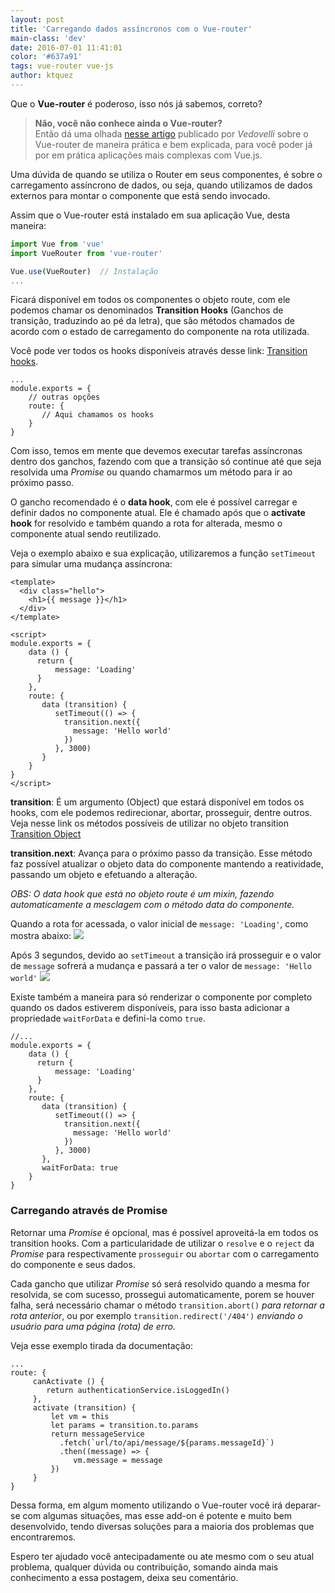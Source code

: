 ```yaml
---
layout: post
title: 'Carregando dados assíncronos com o Vue-router'
main-class: 'dev'
date: 2016-07-01 11:41:01 
color: '#637a91'
tags: vue-router vue-js
author: ktquez
---
```


Que o **Vue-router** é poderoso, isso nós já sabemos, correto? 
> **Não, você não conhece ainda o Vue-router?**   
Então dá uma olhada [nesse artigo](http://www.vuejs-brasil.com.br/vue-router/) publicado por *Vedovelli* sobre o Vue-router de maneira prática e bem explicada, para você poder já por em prática aplicações mais complexas com Vue.js.  

Uma dúvida de quando se utiliza o Router em seus componentes, é sobre o carregamento assíncrono de dados, ou seja, quando utilizamos de dados externos para montar o componente que está sendo invocado.

Assim que o Vue-router está instalado em sua aplicação Vue, desta maneira:
```javascript
import Vue from 'vue'
import VueRouter from 'vue-router'

Vue.use(VueRouter)	// Instalação
...
```

Ficará disponível em todos os componentes o objeto route, com ele podemos chamar os denominados **Transition Hooks** (Ganchos de transição, traduzindo ao pé da letra), que são métodos chamados de acordo com o estado de carregamento do componente na rota utilizada.

Você pode ver todos os hooks disponíveis através desse link: [Transition hooks](http://router.vuejs.org/en/pipeline/hooks.html).

```
...
module.exports = {
    // outras opções
    route: {
       // Aqui chamamos os hooks
    }
}
```

Com isso, temos em mente que devemos executar tarefas assíncronas dentro dos ganchos, fazendo com que a transição só continue até que seja resolvida uma *Promise* ou quando chamarmos um método para ir ao próximo passo.

O gancho recomendado é o **data hook**, com ele é possível carregar e definir dados no componente atual. Ele é chamado após que o **activate hook** for resolvido e também quando a rota for alterada, mesmo o componente atual sendo reutilizado.

Veja o exemplo abaixo e sua explicação, utilizaremos a função `setTimeout` para simular uma mudança assíncrona:

```
<template>
  <div class="hello">
    <h1>{{ message }}</h1>
  </div>
</template>

<script>
module.exports = {
    data () {
      return {
          message: 'Loading'
      }
    },
    route: {
       data (transition) {
          setTimeout(() => {
            transition.next({
              message: 'Hello world'
            })
          }, 3000)
       }   
    }
}
</script>
```

**transition**: É um argumento (Object) que estará disponível em todos os hooks, com ele podemos redirecionar, abortar, prosseguir, dentre outros.   
Veja nesse link os métodos possíveis de utilizar no objeto transition [Transition Object](http://router.vuejs.org/en/pipeline/hooks.html#transition-object)

**transition.next**: Avança para o próximo passo da transição. Esse método faz possível atualizar o objeto data do componente mantendo a reatividade, passando um objeto e efetuando a alteração.

*OBS: O data hook que está no objeto route é um mixin, fazendo automaticamente a mesclagem com o método data do componente.*

Quando a rota for acessada, o valor inicial de `message: 'Loading'`, como mostra abaixo:
![](/content/images/2016/06/async-com-vue-router.png)

Após 3 segundos, devido ao `setTimeout` a transição irá prosseguir e o valor de `message` sofrerá a mudança e passará a ter o valor de `message: 'Hello world'`
![](/content/images/2016/06/async-com-vue-router-2.png)

Existe também a maneira para só renderizar o componente por completo quando os dados estiverem disponíveis, para isso basta adicionar a propriedade `waitForData` e defini-la como `true`.

```
//...
module.exports = {
    data () {
      return {
          message: 'Loading'
      }
    },
    route: {
       data (transition) {
          setTimeout(() => {
            transition.next({
              message: 'Hello world'
            })
          }, 3000)
       },
       waitForData: true   
    }
}
```

 
### Carregando através de Promise
Retornar uma *Promise* é opcional, mas é possível aproveitá-la em todos os transition hooks. Com a particularidade de utilizar o `resolve` e o `reject` da *Promise* para respectivamente `prosseguir` ou `abortar` com o carregamento do componente e seus dados.

Cada gancho que utilizar *Promise* só será resolvido quando a mesma for resolvida, se com sucesso, prossegui automaticamente, porem se houver falha, será necessário chamar o método `transition.abort()` *para retornar a rota anterior*, ou por exemplo `transition.redirect('/404')` *enviando o usuário para uma página (rota) de erro*.

Veja esse exemplo tirada da documentação:
```
...
route: {
     canActivate () {
        return authenticationService.isLoggedIn()
     },
     activate (transition) {
         let vm = this
         let params = transition.to.params
         return messageService
           .fetch(`url/to/api/message/${params.messageId}`)
           .then((message) => {
              vm.message = message
         })
     }
}
```

Dessa forma, em algum momento utilizando o Vue-router você irá deparar-se com algumas situações, mas esse add-on é potente e muito bem desenvolvido, tendo diversas soluções para a maioria dos problemas que encontraremos.

Espero ter ajudado você antecipadamente ou ate mesmo com o seu atual problema, qualquer dúvida ou contribuição, somando ainda mais conhecimento a essa postagem, deixa seu comentário.


